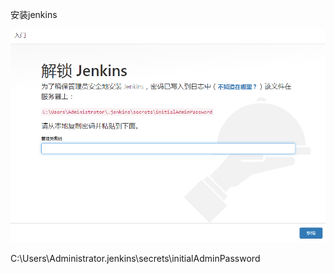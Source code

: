 安装jenkins

![image-20200922105721511](Jenkins/image-20200922105721511.png)

C:\Users\Administrator\.jenkins\secrets\initialAdminPassword

